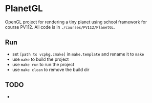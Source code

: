 # PlanetGL
OpenGL project for rendering a tiny planet using school framework for course PV112.
All code is in `./courses/PV112/PlanetGL`.

## Run
 - set `[path to vcpkg.cmake]` in `make.template` and rename it to `make`
 - use `make` to build the project
 - use `make run` to run the project
 - use `make clean` to remove the build dir

## TODO
 -
